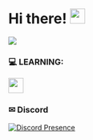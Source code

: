 <h1> Hi there! <img src = "https://raw.githubusercontent.com/MartinHeinz/MartinHeinz/master/wave.gif" width = 30px> </h1>
<p align='center'>
</p>
  
<p>
  <img src="https://readme-typing-svg.herokuapp.com/?&font=IBM+Plex+Sans&color=abcdef&size=20&lines=Learning+Java;Learning+Cyber+Security" /></a>
</p>


### 💻 LEARNING:

<code><img height="30" src="https://img.shields.io/badge/Java-007396?style=for-the-badge&logo=java&logoColor=white"></code>

### ✉ Discord
[![Discord Presence](https://lanyard.cnrad.dev/api/1166436494446170123)](https://discord.com/users/1166436494446170123)
